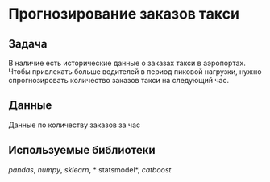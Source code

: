 # Прогнозирование заказов такси

## Задача

В наличие есть исторические данные о заказах такси в аэропортах. Чтобы привлекать больше водителей в период пиковой нагрузки, нужно спрогнозировать количество заказов такси на следующий час.

## Данные

Данные по количеству заказов за час



## Используемые библиотеки
*pandas*, *numpy*, *sklearn*, * statsmodel*, *catboost*